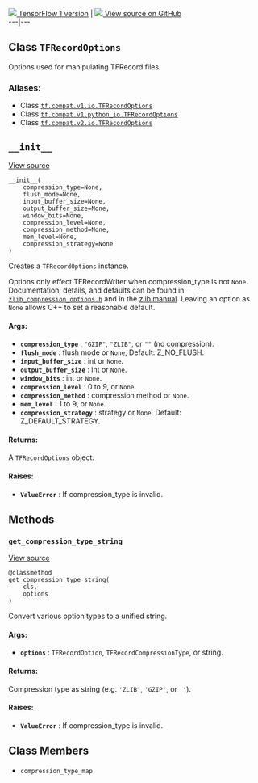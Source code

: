 [ ![](https://tensorflow.google.cn/images/tf_logo_32px.png) TensorFlow 1
version](/versions/r1.15/api_docs/python/tf/io/TFRecordOptions) |  [
![](https://tensorflow.google.cn/images/GitHub-Mark-32px.png) View source on
GitHub
](https://github.com/tensorflow/tensorflow/blob/r2.0/tensorflow/python/lib/io/tf_record.py#L44-L150)  
---|---  
  
## Class `TFRecordOptions`

Options used for manipulating TFRecord files.

### Aliases:

  * Class [`tf.compat.v1.io.TFRecordOptions`](/api_docs/python/tf/io/TFRecordOptions)
  * Class [`tf.compat.v1.python_io.TFRecordOptions`](/api_docs/python/tf/io/TFRecordOptions)
  * Class [`tf.compat.v2.io.TFRecordOptions`](/api_docs/python/tf/io/TFRecordOptions)

## `__init__`

[View
source](https://github.com/tensorflow/tensorflow/blob/r2.0/tensorflow/python/lib/io/tf_record.py#L52-L100)

    
    
    __init__(
        compression_type=None,
        flush_mode=None,
        input_buffer_size=None,
        output_buffer_size=None,
        window_bits=None,
        compression_level=None,
        compression_method=None,
        mem_level=None,
        compression_strategy=None
    )
    

Creates a `TFRecordOptions` instance.

Options only effect TFRecordWriter when compression_type is not `None`.
Documentation, details, and defaults can be found in
[`zlib_compression_options.h`](https://tensorflow.google.cn/code/tensorflow/core/lib/io/zlib_compression_options.h)
and in the [zlib manual](http://www.zlib.net/manual.html). Leaving an option
as `None` allows C++ to set a reasonable default.

#### Args:

  * **`compression_type`** : `"GZIP"`, `"ZLIB"`, or `""` (no compression).
  * **`flush_mode`** : flush mode or `None`, Default: Z_NO_FLUSH.
  * **`input_buffer_size`** : int or `None`.
  * **`output_buffer_size`** : int or `None`.
  * **`window_bits`** : int or `None`.
  * **`compression_level`** : 0 to 9, or `None`.
  * **`compression_method`** : compression method or `None`.
  * **`mem_level`** : 1 to 9, or `None`.
  * **`compression_strategy`** : strategy or `None`. Default: Z_DEFAULT_STRATEGY.

#### Returns:

A `TFRecordOptions` object.

#### Raises:

  * **`ValueError`** : If compression_type is invalid.

## Methods

### `get_compression_type_string`

[View
source](https://github.com/tensorflow/tensorflow/blob/r2.0/tensorflow/python/lib/io/tf_record.py#L102-L126)

    
    
    @classmethod
    get_compression_type_string(
        cls,
        options
    )
    

Convert various option types to a unified string.

#### Args:

  * **`options`** : `TFRecordOption`, `TFRecordCompressionType`, or string.

#### Returns:

Compression type as string (e.g. `'ZLIB'`, `'GZIP'`, or `''`).

#### Raises:

  * **`ValueError`** : If compression_type is invalid.

## Class Members

  * `compression_type_map`

